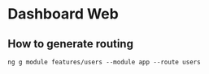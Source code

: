 # Dashboard Web


## How to generate routing

```shell
ng g module features/users --module app --route users
```